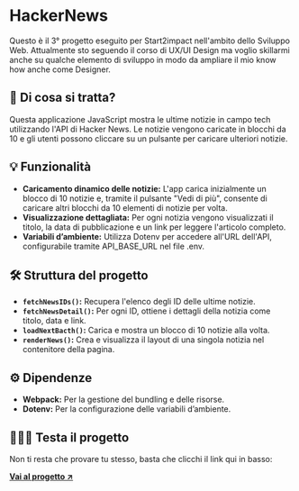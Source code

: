 <h1>HackerNews</h1>
<p>Questo è il 3° progetto eseguito per Start2impact nell'ambito dello Sviluppo Web. Attualmente sto seguendo il corso di UX/UI Design ma voglio skillarmi anche su qualche elemento di sviluppo in modo da ampliare il mio know how anche come Designer.</p>

<h2>🤔 Di cosa si tratta?</h2>
<p>Questa applicazione JavaScript mostra le ultime notizie in campo tech utilizzando l'API di Hacker News. Le notizie vengono caricate in blocchi da 10 e gli utenti possono cliccare su un pulsante per caricare ulteriori notizie.</p>

<h2>💡 Funzionalità</h2>
<ul>
  <li><strong>Caricamento dinamico delle notizie:</strong> L'app carica inizialmente un blocco di 10 notizie e, tramite il pulsante "Vedi di più", consente di caricare altri blocchi da 10 elementi di notizie per volta.</li>
  <li><strong>Visualizzazione dettagliata:</strong> Per ogni notizia vengono visualizzati il titolo, la data di pubblicazione e un link per leggere l'articolo completo.</li>
  <li><strong>Variabili d’ambiente:</strong> Utilizza Dotenv per accedere all'URL dell'API, configurabile tramite API_BASE_URL nel file .env.</li>
</ul>

<h2>🛠️ Struttura del progetto</h2>
<ul>
  <li><strong><code>fetchNewsIDs()</code>:</strong> Recupera l'elenco degli ID delle ultime notizie.</li>
  <li><strong><code>fetchNewsDetail()</code>:</strong> Per ogni ID, ottiene i dettagli della notizia come titolo, data e link.</li>
  <li><strong><code>loadNextBacth()</code>:</strong> Carica e mostra un blocco di 10 notizie alla volta.</li>
  <li><strong><code>renderNews()</code>:</strong> Crea e visualizza il layout di una singola notizia nel contenitore della pagina.</li>
</ul>

<h2>⚙️ Dipendenze</h2>
<ul>
  <li><strong>Webpack:</strong> Per la gestione del bundling e delle risorse.</li>
  <li><strong>Dotenv:</strong> Per la configurazione delle variabili d’ambiente.</li>
</ul>

<h2>👨🏻‍💻 Testa il progetto</h2>
<p>Non ti resta che provare tu stesso, basta che clicchi il link qui in basso:</p>
<a href="https://davidecavallucci.github.io/Hacker-News/"><strong>Vai al progetto ↗️</strong></a>
